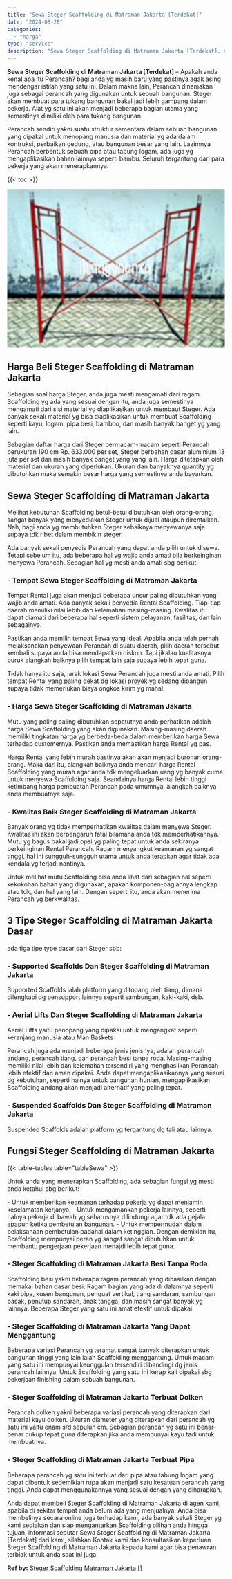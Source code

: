 ```yaml
---
title: "Sewa Steger Scaffolding di Matraman Jakarta [Terdekat]"
date: "2024-08-28"
categories: 
  - "harga"
type: "service"
description: "Sewa Steger Scaffolding di Matraman Jakarta [Terdekat]. Anda dapat membeli Steger Scaffolding di Matraman Jakarta di agen kami, apabila di sekitar tempat and..."
---
```


**Sewa Steger Scaffolding di Matraman Jakarta \[Terdekat\]** – Apakah anda kenal apa itu Perancah? bagi anda yg masih baru yang pastinya agak asing mendengar istilah yang satu ini. Dalam makna lain, Perancah dinamakan juga sebagai perancah yang digunakan untuk sebuah bangunan. Steger akan membuat para tukang bangunan bakal jadi lebih gampang dalam bekerja. Alat yg satu ini akan menjadi beberapa bagian utama yang semestinya dimiliki oleh para tukang bangunan.

Perancah sendiri yakni suatu struktur sementara dalam sebuah bangunan yang dipakai untuk menopang manusia dan material yg ada dalam kontruksi, perbaikan gedung, atau bangunan besar yang lain. Lazimnya Perancah berbentuk sebuah pipa atau tabung logam, ada juga yg mengaplikasikan bahan lainnya seperti bambu. Seluruh tergantung dari para pekerja yang akan menerapkannya.

{{< toc >}}

![Sewa Steger Scaffolding di Matraman Jakarta [Terdekat]](/images/sewa-scaffolding-steger-01.png)

## Harga Beli Steger Scaffolding di Matraman Jakarta

Sebagian soal harga Steger, anda juga mesti mengamati dari ragam Scaffolding yg ada yang sesuai dengan itu, anda juga semestinya mengamati dari sisi material yg diaplikasikan untuk membaut Steger. Ada banyak sekali material yg bisa diaplikasikan untuk membuat Scaffolding seperti kayu, logam, pipa besi, bamboo, dan masih banyak banget yg yang lain.

Sebagian daftar harga dari Steger bermacam-macam seperti Perancah berukuran 190 cm Rp. 633.000 per set, Steger berbahan dasar aluminium 13 juta per set dan masih banyak banget yang yang lain. Harga ditetapkan oleh material dan ukuran yang diperlukan. Ukuran dan banyaknya quantity yg dibutuhkan maka semakin besar harga yang semestinya anda bayarkan.

## Sewa Steger Scaffolding di Matraman Jakarta

Melihat kebutuhan Scaffolding betul-betul dibutuhkan oleh orang-orang, sangat banyak yang menyediakan Steger untuk dijual ataupun direntalkan. Nah, bagi anda yg membutuhkan Steger sebaiknya menyewanya saja supaya tdk ribet dalam membikin steger.

Ada banyak sekali penyedia Perancah yang dapat anda pilih untuk disewa. Tetapi sebelum itu, ada beberapa hal yg wajib anda amati bila berkeinginan menyewa Perancah. Sebagian hal yg mesti anda amati sbg berikut:

### \- Tempat Sewa Steger Scaffolding di Matraman Jakarta

Tempat Rental juga akan menjadi beberapa unsur paling dibutuhkan yang wajib anda amati. Ada banyak sekali penyedia Rental Scaffolding. Tiap-tiap daerah memiliki nilai lebih dan kelemahan masing-masing. Kwalitas itu dapat diamati dari beberapa hal seperti sistem pelayanan, fasilitas, dan lain sebagainya.

Pastikan anda memilih tempat Sewa yang ideal. Apabila anda telah pernah melaksanakan penyewaan Perancah di suatu daerah, pilih daerah tersebut kembali supaya anda bisa mendapatkan diskon. Tapi jikalau kualitasnya buruk alangkah baiknya pilih tempat lain saja supaya lebih tepat guna.

Tidak hanya itu saja, jarak lokasi Sewa Perancah juga mesti anda amati. Pilih tempat Rental yang paling dekat dg lokasi proyek yg sedang dibangun supaya tidak memerlukan biaya ongkos kirim yg mahal.

### \- Harga Sewa Steger Scaffolding di Matraman Jakarta

Mutu yang paling paling dibutuhkan sepatutnya anda perhatikan adalah harga Sewa Scaffolding yang akan digunakan. Masing-masing daerah memiliki tingkatan harga yg berbeda-beda dalam memberikan harga Sewa terhadap customernya. Pastikan anda memastikan harga Rental yg pas.

Harga Rental yang lebih murah pastinya akan akan menjadi buronan orang-orang. Maka dari itu, alangkah baiknya anda mencari harga Rental Scaffolding yang murah agar anda tdk mengeluarkan uang yg banyak cuma untuk menyewa Scaffolding saja. Seandainya harga Rental lebih tinggi ketimbang harga pembuatan Perancah pada umumnya, alangkah baiknya anda membuatnya saja.

### \- Kwalitas Baik Steger Scaffolding di Matraman Jakarta

Banyak orang yg tidak memperhatikan kwalitas dalam menyewa Steger. Kwalitas ini akan berpengaruh fatal bilamana anda tdk memperhatikannya. Mutu yg bagus bakal jadi opsi yg paling tepat untuk anda sekiranya berkeinginan Rental Perancah. Ragam menyangkut keamanan yg sangat tinggi, hal ini sungguh-sungguh utama untuk anda terapkan agar tidak ada kendala yg terjadi nantinya.

Untuk melihat mutu Scaffolding bisa anda lihat dari sebagian hal seperti kekokohan bahan yang digunakan, apakah komponen-bagiannya lengkap atau tdk, dan hal yang lain. Dengan seperti itu, anda akan menerima Perancah yg berkwalitas.

## 3 Tipe Steger Scaffolding di Matraman Jakarta Dasar

ada tiga tipe type dasar dari Steger sbb:

### \- Supported Scaffolds Dan Steger Scaffolding di Matraman Jakarta

Supported Scaffolds ialah platform yang ditopang oleh tiang, dimana dilengkapi dg pensupport lainnya seperti sambungan, kaki-kaki, dsb.

### \- Aerial Lifts Dan Steger Scaffolding di Matraman Jakarta

Aerial Lifts yaitu penopang yang dipakai untuk mengangkat seperti keranjang manusia atau Man Baskets

Perancah juga ada menjadi beberapa jenis jenisnya, adalah perancah andang, perancah tiang, dan perancah besi tanpa roda. Masing-masing memiliki nilai lebih dan kelemahan tersendiri yang menghasilkan Perancah lebih efektif dan aman dipakai. Anda dapat mengaplikasikannya yang sesuai dg kebutuhan, seperti halnya untuk bangunan hunian, mengaplikasikan Scaffolding andang akan menjadi alternatif yang paling tepat.

### \- Suspended Scaffolds Dan Steger Scaffolding di Matraman Jakarta

Suspended Scaffolds adalah platform yg tergantung dg tali atau lainnya.

## Fungsi Steger Scaffolding di Matraman Jakarta

{{< table-tables table="tableSewa" >}}

Untuk anda yang menerapkan Scaffolding, ada sebagian fungsi yg mesti anda ketahui sbg berikut:

\- Untuk memberikan keamanan terhadap pekerja yg dapat menjamin keselamatan kerjanya. - Untuk mengamankan pekerja lainnya, seperti halnya pekerja di bawah yg seharusnya dilindungi agar tdk ada gejala apapun ketika pembetulan bangunan. - Untuk mempermudah dalam pelaksanaan pembetulan padahal dalam ketinggian. Dengan demikian itu, Scaffolding mempunyai peran yg sangat sangat dibutuhkan untuk membantu pengerjaan pekerjaan menajdi lebih tepat guna.

### \- Steger Scaffolding di Matraman Jakarta Besi Tanpa Roda

Scaffolding besi yakni beberapa ragam perancah yang dihasilkan dengan memakai bahan dasar besi. Ragam bagian yang ada di dalamnya seperti kaki pipa, kusen bangunan, penguat vertikal, tiang sandaran, sambungan pasak, penutup sandaran, anak tangga, dan masih sangat banyak yg lainnya. Beberapa Steger yang satu ini amat efektif untuk dipakai.

### \- Steger Scaffolding di Matraman Jakarta Yang Dapat Menggantung

Beberapa variasi Perancah yg teramat sangat banyak diterapkan untuk bangunan tinggi yang lain ialah Scaffolding menggantung. Untuk macam yang satu ini mempunyai keunggulan tersendiri dibandingi dg jenis perancah lainnya. Untuk Scaffolding yang satu ini kerap kali dipakai sbg pekerjaan finishing dalam sebuah bangunan.

### \- Steger Scaffolding di Matraman Jakarta Terbuat Dolken

Perancah dolken yakni beberapa variasi perancah yang diterapkan dari material kayu dolken. Ukuran diameter yang diterapkan dari perancah yg satu ini yaitu enam s/d sepuluh cm. Sebagian perancah yg satu ini benar-benar cukup tepat guna diterapkan jika anda mempunyai kayu tadi untuk membuatnya.

### \- Steger Scaffolding di Matraman Jakarta Terbuat Pipa

Beberapa perancah yg satu ini terbuat dari pipa atau tabung logam yang dapat dibentuk sedemikian rupa akan menjadi satu kesatuan perancah yang tinggi. Anda dapat menggunakannya yang sesuai dengan yang diharapkan.

Anda dapat membeli Steger Scaffolding di Matraman Jakarta di agen kami, apabila di sekitar tempat anda belum ada yang menjualnya. Anda bisa membelinya secara online juga terhadap kami, ada banyak sekali Steger yg kami sediakan dan siap mengantarkan Scaffolding pilihan anda hingga tujuan. informasi seputar Sewa Steger Scaffolding di Matraman Jakarta \[Terdekat\] dari kami, silahkan Kontak kami dan konsultasikan keperluan Steger Scaffolding di Matraman Jakarta kepada kami agar bisa penawran terbiak untuk anda saat ini juga.

**Ref by:** [Steger Scaffolding Matraman Jakarta []](https://id.wikipedia.org/wiki/Steger)
